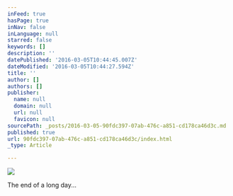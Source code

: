 ```yaml
---
inFeed: true
hasPage: true
inNav: false
inLanguage: null
starred: false
keywords: []
description: ''
datePublished: '2016-03-05T10:44:45.007Z'
dateModified: '2016-03-05T10:44:27.594Z'
title: ''
author: []
authors: []
publisher:
  name: null
  domain: null
  url: null
  favicon: null
sourcePath: _posts/2016-03-05-90fdc397-07ab-476c-a851-cd178ca46d3c.md
published: true
url: 90fdc397-07ab-476c-a851-cd178ca46d3c/index.html
_type: Article

---
```

![](https://the-grid-user-content.s3-us-west-2.amazonaws.com/a121c517-004c-4c67-8d5b-ca8133d751a0.jpg)

The end of a long day...